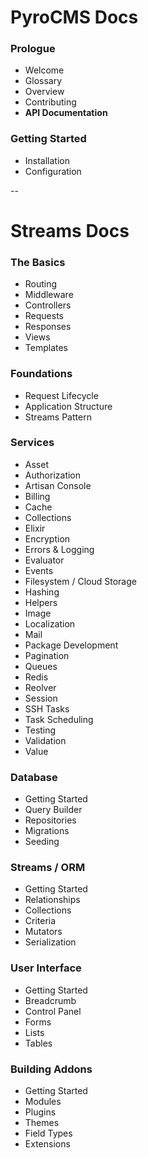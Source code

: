# PyroCMS Docs

### Prologue

- Welcome
- Glossary
- Overview
- Contributing
- **API Documentation**

### Getting Started

- Installation
- Configuration

--

# Streams Docs

### The Basics

- Routing
- Middleware
- Controllers
- Requests
- Responses
- Views
- Templates

### Foundations

- Request Lifecycle
- Application Structure
- Streams Pattern

### Services

- Asset
- Authorization
- Artisan Console
- Billing
- Cache
- Collections
- Elixir
- Encryption
- Errors & Logging
- Evaluator
- Events
- Filesystem / Cloud Storage
- Hashing
- Helpers
- Image
- Localization
- Mail
- Package Development
- Pagination
- Queues
- Redis
- Reolver
- Session
- SSH Tasks
- Task Scheduling
- Testing
- Validation
- Value

### Database

- Getting Started
- Query Builder
- Repositories
- Migrations
- Seeding

### Streams / ORM

- Getting Started
- Relationships
- Collections
- Criteria
- Mutators
- Serialization

### User Interface

- Getting Started
- Breadcrumb
- Control Panel
- Forms
- Lists
- Tables

### Building Addons

- Getting Started
- Modules
- Plugins
- Themes
- Field Types
- Extensions